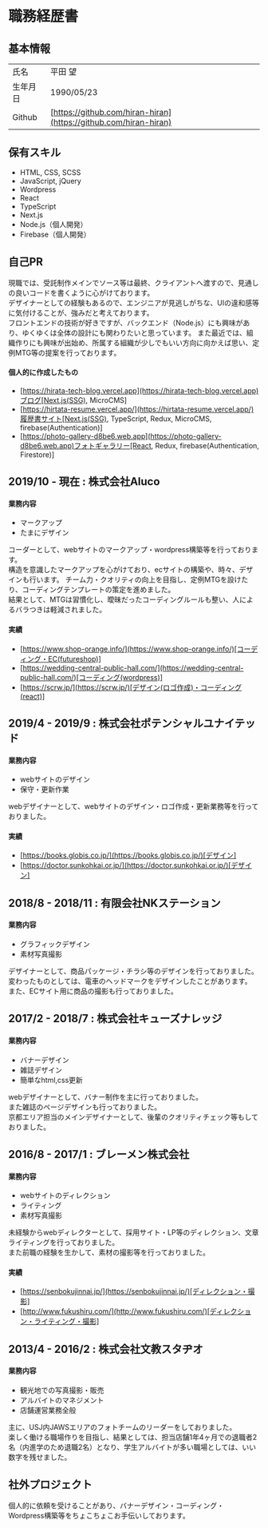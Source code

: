 # 職務経歴書

## 基本情報
|          |                                                                    |
| -------- | ------------------------------------------------------------------ |
| 氏名     | 平田 望                                                            |
| 生年月日 | 1990/05/23                                                         |
| Github   | [https://github.com/hiran-hiran](https://github.com/hiran-hiran) |

## 保有スキル
* HTML, CSS, SCSS
* JavaScript, jQuery
* Wordpress
* React
* TypeScript
* Next.js
* Node.js（個人開発）
* Firebase（個人開発）



## 自己PR
現職では、受託制作メインでソース等は最終、クライアントへ渡すので、見通しの良いコードを書くように心がけております。  
デザイナーとしての経験もあるので、エンジニアが見逃しがちな、UIの違和感等に気付けることが、強みだと考えております。  
フロントエンドの技術が好きですが、バックエンド（Node.js）にも興味があり、ゆくゆくは全体の設計にも関わりたいと思っています。
また最近では、組織作りにも興味が出始め、所属する組織が少しでもいい方向に向かえば思い、定例MTG等の提案を行っております。

#### 個人的に作成したもの
* [https://hirata-tech-blog.vercel.app](https://hirata-tech-blog.vercel.app)ブログ[Next.js(SSG), MicroCMS]
* [https://hirtata-resume.vercel.app/](https://hirtata-resume.vercel.app/)履歴書サイト[Next.js(SSG), TypeScript, Redux, MicroCMS, firebase(Authentication)]
* [https://photo-gallery-d8be6.web.app](https://photo-gallery-d8be6.web.app)フォトギャラリー[React, Redux, firebase(Authentication, Firestore)]


## 2019/10 - 現在 : 株式会社Aluco
#### 業務内容
* マークアップ
* たまにデザイン

コーダーとして、webサイトのマークアップ・wordpress構築等を行っております。  
構造を意識したマークアップを心がけており、ecサイトの構築や、時々、デザインも行います。
チーム力・クオリティの向上を目指し、定例MTGを設けたり、コーディングテンプレートの策定を進めました。  
結果として、MTGは習慣化し、曖昧だったコーディングルールも整い、人によるバラつきは軽減されました。


#### 実績
* [https://www.shop-orange.info/](https://www.shop-orange.info/)[コーディング・EC(futureshop)]
* [https://wedding-central-public-hall.com/](https://wedding-central-public-hall.com/)[コーディング(wordpress)]
* [https://scrw.jp/](https://scrw.jp/)[デザイン(ロゴ作成)・コーディング(react)]



## 2019/4 - 2019/9 : 株式会社ポテンシャルユナイテッド
#### 業務内容
* webサイトのデザイン
* 保守・更新作業

webデザイナーとして、webサイトのデザイン・ロゴ作成・更新業務等を行っておりました。

#### 実績
* [https://books.globis.co.jp/](https://books.globis.co.jp/)[デザイン]
* [https://doctor.sunkohkai.or.jp/](https://doctor.sunkohkai.or.jp/)[デザイン]



## 2018/8 - 2018/11 : 有限会社NKステーション
#### 業務内容
* グラフィックデザイン
* 素材写真撮影  

デザイナーとして、商品パッケージ・チラシ等のデザインを行っておりました。  
変わったものとしては、電車のヘッドマークをデザインしたことがあります。  
また、ECサイト用に商品の撮影も行っておりました。



## 2017/2 - 2018/7 : 株式会社キューズナレッジ
#### 業務内容
* バナーデザイン
* 雑誌デザイン
* 簡単なhtml,css更新  

webデザイナーとして、バナー制作を主に行っておりました。  
また雑誌のページデザインも行っておりました。  
京都エリア担当のメインデザイナーとして、後輩のクオリティチェック等もしておりました。



## 2016/8 - 2017/1 : ブレーメン株式会社
#### 業務内容
* webサイトのディレクション
* ライティング
* 素材写真撮影  

未経験からwebディレクターとして、採用サイト・LP等のディレクション、文章ライティングを行っておりました。  
また前職の経験を生かして、素材の撮影等を行っておりました。

#### 実績
* [https://senbokujinnai.jp/](https://senbokujinnai.jp/)[ディレクション・撮影]
* [http://www.fukushiru.com/](http://www.fukushiru.com/)[ディレクション・ライティング・撮影]



## 2013/4 - 2016/2 : 株式会社文教スタヂオ
#### 業務内容
* 観光地での写真撮影・販売
* アルバイトのマネジメント
* 店舗運営業務全般  

主に、USJ内JAWSエリアのフォトチームのリーダーをしておりました。  
楽しく働ける職場作りを目指し、結果としては、担当店舗1年4ヶ月での退職者2名（内進学のため退職2名）となり、学生アルバイトが多い職場としては、いい数字を残せました。


## 社外プロジェクト
個人的に依頼を受けることがあり、バナーデザイン・コーディング・Wordpress構築等をちょこちょこお手伝いしております。